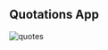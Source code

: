 ## Quotations App

![quotes](https://user-images.githubusercontent.com/46329537/185958207-3e5c2788-7aef-4f45-a1d6-d9ec97bac604.png)
